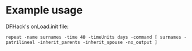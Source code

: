 # Example usage

DFHack's onLoad.init file:
```
repeat -name surnames -time 40 -timeUnits days -command [ surnames -patrilineal -inherit_parents -inherit_spouse -no_output ]
